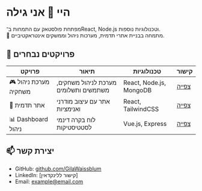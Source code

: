 # היי 👋 אני גילה
מפתחת פולסטאק עם התמחות ב־React, Node.js וטכנולוגיות נוספות.  
📍 מתמחה בבניית אתרי תדמית, מערכות ניהול וממשקים אינטראקטיביים.

## 🚀 פרויקטים נבחרים
| פרויקט | תיאור | טכנולוגיות | קישור |
|--------|--------|-------------|-------|
| 🎮 מערכת ניהול משחקיה | מערכת לניהול משחקים, משתמשים ותשלומים | React, Node.js, MongoDB | [צפייה](https://github.com/username/project1) |
| 🌸 אתר תדמית | אתר עם עיצוב מודרני ואנימציות | React, TailwindCSS | [צפייה](https://github.com/username/project2) |
| 📊 Dashboard ניהול | לוח בקרה דינמי לסטטיסטיקות | Vue.js, Express | [צפייה](https://github.com/username/project3) |

## 📫 יצירת קשר
- GitHub: [github.com/GilaWaissblum](https://github.com/GilaWaissblum)
- LinkedIn: [קישור ללינקדאין]
- Email: example@email.com

